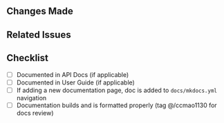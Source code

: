 ## Changes Made

<!-- Describe what changes were made and why. Include implementation details if necessary. -->

## Related Issues

<!-- Link to related GitHub issues, e.g., "Closes #123" -->

## Checklist

- [ ] Documented in API Docs (if applicable)
- [ ] Documented in User Guide (if applicable)
- [ ] If adding a new documentation page, doc is added to `docs/mkdocs.yml` navigation
- [ ] Documentation builds and is formatted properly (tag @/ccmao1130 for docs review)
